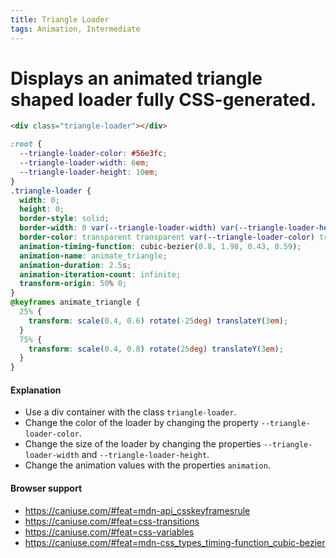 ```yaml
---
title: Triangle Loader
tags: Animation, Intermediate
---
```


# Displays an animated triangle shaped loader fully CSS-generated.

```html
<div class="triangle-loader"></div>
```

```css
:root {
  --triangle-loader-color: #56e3fc;
  --triangle-loader-width: 6em;
  --triangle-loader-height: 10em;
}
.triangle-loader {
  width: 0;
  height: 0;
  border-style: solid;
  border-width: 0 var(--triangle-loader-width) var(--triangle-loader-height) var(--triangle-loader-width);
  border-color: transparent transparent var(--triangle-loader-color) transparent;
  animation-timing-function: cubic-bezier(0.8, 1.98, 0.43, 0.59);
  animation-name: animate_triangle;
  animation-duration: 2.5s;
  animation-iteration-count: infinite;
  transform-origin: 50% 0;
}
@keyframes animate_triangle {
  25% {
    transform: scale(0.4, 0.6) rotate(-25deg) translateY(3em);
  }
  75% {
    transform: scale(0.4, 0.8) rotate(25deg) translateY(3em);
  }
}
```

#### Explanation

- Use a div container with the class `triangle-loader`.
- Change the color of the loader by changing the property `--triangle-loader-color`.
- Change the size of the loader by changing the properties `--triangle-loader-width` and `--triangle-loader-height`.
- Change the animation values with the properties `animation`.


#### Browser support

- https://caniuse.com/#feat=mdn-api_csskeyframesrule
- https://caniuse.com/#feat=css-transitions
- https://caniuse.com/#feat=css-variables
- https://caniuse.com/#feat=mdn-css_types_timing-function_cubic-bezier
